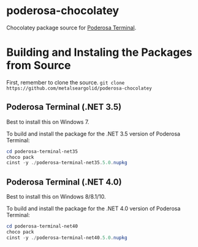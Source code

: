 poderosa-chocolatey
===================

Chocolatey package source for [Poderosa Terminal](https://www.poderosa-terminal.com/).

# Building and Instaling the Packages from Source

First, remember to clone the source.
`git clone https://github.com/metalseargolid/poderosa-chocolatey`

## Poderosa Terminal (.NET 3.5)
Best to install this on Windows 7.

To build and install the package for the .NET 3.5 version of Poderosa Terminal:
```powershell
cd poderosa-terminal-net35
choco pack
cinst -y ./poderosa-terminal-net35.5.0.nupkg
```

## Poderosa Terminal (.NET 4.0)
Best to install this on Windows 8/8.1/10.

To build and install the package for the .NET 4.0 version of Poderosa Terminal:
```powershell
cd poderosa-terminal-net40
choco pack
cinst -y ./poderosa-terminal-net40.5.0.nupkg
```

